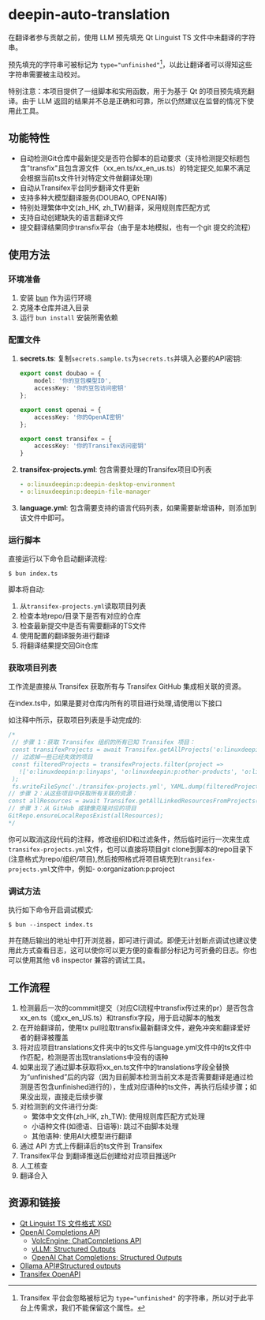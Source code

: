 # deepin-auto-translation

在翻译者参与贡献之前，使用 LLM 预先填充 Qt Linguist TS 文件中未翻译的字符串。

预先填充的字符串可被标记为 `type="unfinished"`[^1]，以此让翻译者可以得知这些字符串需要被主动校对。

[^1]: Transifex 平台会忽略被标记为 `type="unfinished"` 的字符串，所以对于此平台上传需求，我们不能保留这个属性。

特别注意：本项目提供了一组脚本和实用函数，用于为基于 Qt 的项目预先填充翻译。由于 LLM 返回的结果并不总是正确和可靠，所以仍然建议在监督的情况下使用此工具。
## 功能特性

- 自动检测Git仓库中最新提交是否符合脚本的启动要求（支持检测提交标题包含"transfix"且包含源文件（xx_en.ts/xx_en_us.ts）的特定提交,如果不满足会根据当前ts文件针对特定文件做翻译处理)
- 自动从Transifex平台同步翻译文件更新
- 支持多种大模型翻译服务(DOUBAO, OPENAI等)
- 特别处理繁体中文(zh_HK, zh_TW)翻译，采用规则库匹配方式
- 支持自动创建缺失的语言翻译文件
- 提交翻译结果同步transfix平台（由于是本地模拟，也有一个git 提交的流程）

## 使用方法

### 环境准备

1. 安装 [bun](https://bun.sh/) 作为运行环境
2. 克隆本仓库并进入目录
3. 运行 `bun install` 安装所需依赖

### 配置文件

1. **secrets.ts**: 复制`secrets.sample.ts`为`secrets.ts`并填入必要的API密钥:
   ```ts
   export const doubao = {
       model: '你的豆包模型ID',
       accessKey: '你的豆包访问密钥'
   };

   export const openai = {
       accessKey: '你的OpenAI密钥'
   };

   export const transifex = {
       accessKey: '你的Transifex访问密钥'
   }
   ```

2. **transifex-projects.yml**: 包含需要处理的Transifex项目ID列表
   ```yaml
   - o:linuxdeepin:p:deepin-desktop-environment
   - o:linuxdeepin:p:deepin-file-manager
   ```

3. **language.yml**: 包含需要支持的语言代码列表，如果需要新增语种，则添加到该文件中即可。

### 运行脚本

直接运行以下命令启动翻译流程:
```shell
$ bun index.ts
```

脚本将自动:
1. 从`transifex-projects.yml`读取项目列表
2. 检查本地repo/目录下是否有对应的仓库
3. 检查最新提交中是否有需要翻译的TS文件
4. 使用配置的翻译服务进行翻译
5. 将翻译结果提交回Git仓库

### 获取项目列表
工作流是直接从 Transifex 获取所有与 Transifex GitHub 集成相关联的资源。

在index.ts中，如果是要对仓库内所有的项目进行处理,请使用以下接口

如注释中所示，获取项目列表是手动完成的:
```ts
/*
 // 步骤 1：获取 Transifex 组织的所有已知 Transifex 项目：
 const transifexProjects = await Transifex.getAllProjects('o:linuxdeepin');
 // 过滤掉一些已经失效的项目 
 const filteredProjects = transifexProjects.filter(project => 
   !['o:linuxdeepin:p:linyaps', 'o:linuxdeepin:p:other-products', 'o:linuxdeepin:p:scan-assistant'].includes(project)
 );
 fs.writeFileSync('./transifex-projects.yml', YAML.dump(filteredProjects));
// 步骤 2：从这些项目中获取所有关联的资源：
const allResources = await Transifex.getAllLinkedResourcesFromProjects(YAML.load(fs.readFileSync('./transifex-projects.yml', 'utf8')));
// 步骤 3：从 GitHub 或镜像克隆对应的项目
GitRepo.ensureLocalReposExist(allResources);
*/
```

你可以取消这段代码的注释，修改组织ID和过滤条件，然后临时运行一次来生成`transifex-projects.yml`文件，也可以直接将项目git clone到脚本的repo目录下(注意格式为repo/组织/项目),然后按照格式将项目填充到`transifex-projects.yml`文件中，例如- o:organization:p:project

### 调试方法

执行如下命令开启调试模式:

```shell
$ bun --inspect index.ts
```

并在随后输出的地址中打开浏览器，即可进行调试。即便无计划断点调试也建议使用此方式查看日志，这可以使你可以更方便的查看部分标记为可折叠的日志。你也可以使用其他 v8 inspector 兼容的调试工具。

## 工作流程

1. 检测最后一次的commmit提交（对应CI流程中transfix传过来的pr）是否包含xx_en.ts（或xx_en_US.ts）和transfix字段，用于启动脚本的触发
2. 在开始翻译前，使用tx pull拉取transfix最新翻译文件，避免冲突和翻译爱好者的翻译被覆盖
3. 将对应项目translations文件夹中的ts文件与language.yml文件中的ts文件中作匹配，检测是否出现translations中没有的语种
4. 如果出现了通过脚本获取将xx_en.ts文件中的translations字段全替换为“unfinished”后的内容（因为目前脚本检测当前文本是否需要翻译是通过检测是否包含unfinished进行的），生成对应语种的ts文件，再执行后续步骤；如果没出现，直接走后续步骤
5. 对检测到的文件进行分类:
   - 繁体中文文件(zh_HK, zh_TW): 使用规则库匹配方式处理
   - 小语种文件(如德语、日语等): 跳过不由脚本处理
   - 其他语种: 使用AI大模型进行翻译
6. 通过 API 方式上传翻译后的ts文件到 Transifex
7. Transifex平台 到翻译推送后创建给对应项目推送Pr
8. 人工核查
9. 翻译合入

## 资源和链接

- [Qt Linguist TS 文件格式 XSD](https://doc.qt.io/qt-6/linguist-ts-file-format.html)
- [OpenAI Completions API](https://platform.openai.com/docs/api-reference/chat)
  - [VolcEngine: ChatCompletions API](https://www.volcengine.com/docs/82379/1298454)
  - [vLLM: Structured Outputs](https://docs.vllm.ai/en/latest/usage/structured_outputs.html)
  - [OpenAI Chat Completions: Structured Outputs](https://platform.openai.com/docs/guides/structured-outputs?api-mode=chat&example=chain-of-thought)
- [Ollama API#Structured outputs](https://github.com/ollama/ollama/blob/main/docs/api.md#request-structured-outputs)
- [Transifex OpenAPI](https://transifex.github.io/openapi/)
